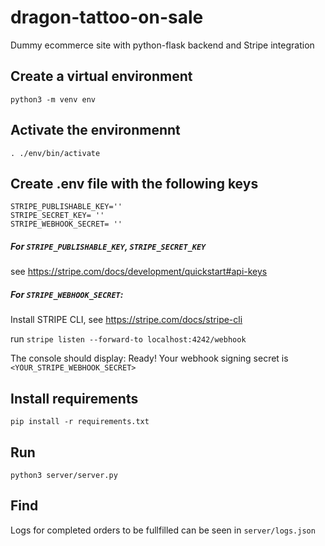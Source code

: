 # dragon-tattoo-on-sale
Dummy ecommerce site with python-flask backend and Stripe integration


## Create a virtual environment
`python3 -m venv env`

## Activate the environmennt
`. ./env/bin/activate`

## Create .env file with the following keys 
```
STRIPE_PUBLISHABLE_KEY=''
STRIPE_SECRET_KEY= ''
STRIPE_WEBHOOK_SECRET= ''
```

##### For `STRIPE_PUBLISHABLE_KEY`, `STRIPE_SECRET_KEY`
see https://stripe.com/docs/development/quickstart#api-keys


##### For `STRIPE_WEBHOOK_SECRET`:
Install STRIPE CLI, see https://stripe.com/docs/stripe-cli


run `stripe listen --forward-to localhost:4242/webhook`


The console should display: Ready! Your webhook signing secret is `<YOUR_STRIPE_WEBHOOK_SECRET>`



## Install requirements 
`pip install -r requirements.txt`

## Run 
`python3 server/server.py`


## Find
Logs for completed orders to be fullfilled can be seen in `server/logs.json`

